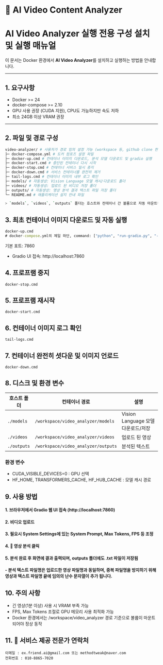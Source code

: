# 🎥 AI Video Content Analyzer

# AI Video Analyzer 실행 전용 구성 설치 및 실행 매뉴얼

이 문서는 Docker 환경에서 **AI Video Analyzer**를 설치하고 실행하는 방법을 안내합니다.

---

## 1. 요구사항

- Docker >= 24
- docker-compose >= 2.10
- GPU 사용 권장 (CUDA 지원), CPU도 가능하지만 속도 저하
- 최소 24GB 이상 VRAM 권장

---

## 2. 파일 및 경로 구성

```bash
video-analyzer/ # 사용자가 경로 임의 설정 가능 (workspace 등, github clone 한 디렉토리 또는 zip 파일 압축해제한 디렉토리)
├─ docker-compose.yml # 도커 컴포즈 설정 파일
├─ docker-up.cmd # 컨테이너 이미지 다운로드, 분석 모델 다운로드 및 gradio 실행
├─ docker-start.cmd # 중단된 컨테이너 다시 시작
├─ docker-stop.cmd # 컨테이너 서비스 일시 중지
├─ docker-down.cmd # 서비스 컨테이너를 완전히 제거
├─ tail-logs.cmd # 컨테이너 이미지 내부 로그 확인
├─ models/ # 자동생성: Vision Language 모델 캐시/다운로드 폴더
├─ videos/ # 자동생성: 업로드 된 비디오 저장 폴더
├─ outputs/ # 자동생성: 영상 분석 결과 텍스트 파일 저장 폴더
└─ README.md # 애플리케이션 설치 안내 파일

> `models`, `videos`, `outputs` 폴더는 호스트와 컨테이너 간 볼륨으로 자동 마운트됩니다.

```

## 3. 최초 컨테이너 이미지 다운로드 및 자동 실행

```cmd
docker-up.cmd
# docker-compose.yml의 제일 하단, command: ["python", "run-gradio.py", "--share"] 로 바꾸면 gradio live 모드로 실행
```
기본 포트: 7860

- Gradio UI 접속: http://localhost:7860

## 4. 프로프램 중지
```
docker-stop.cmd
```

## 5. 프로프램 재시작
```
docker-start.cmd
```

## 6. 컨테이너 이미지 로그 확인
```
tail-logs.cmd
```

## 7. 컨테이너 완전히 셧다운 및 이미지 언로드
```
docker-down.cmd
```

## 8. 디스크 및 환경 변수

| 호스트 폴더   | 컨테이너 경로                         | 설명      |
| ----------- |-------------------------------------|-----------|
| `./models`  | `/workspace/video_analyzer/models`  | Vision Language 모델 다운로드/저장 |
| `./videos`  | `/workspace/video_analyzer/videos`  | 업로드 된 영상 |
| `./outputs` | `/workspace/video_analyzer/outputs` | 분석된 텍스트 |

### 환경 변수
- CUDA_VISIBLE_DEVICES=0 : GPU 선택
- HF_HOME, TRANSFORMERS_CACHE, HF_HUB_CACHE : 모델 캐시 경로

## 9. 사용 방법
#### 1. 브라우저에서 Gradio 웹 UI 접속 (http://localhost:7860)
#### 2. 비디오 업로드
#### 3. 필요시 System Settings에 있는 System Prompt, Max Tokens, FPS 등 조정
#### 4. 🚀 영상 분석 클릭
#### 5. 분석 완료 후 화면에 결과 출력되며, outputs 폴더에도 .txt 파일이 저장됨
#### - 분석 텍스트 파일명은 업로드한 영상 파일명과 동일하며, 중복 파일명을 방지하기 위해 영상과 텍스트 파일명 끝에 임의의 난수 문자열이 추가 됩니다.

## 10. 주의 사항
- 긴 영상(1분 이상) 사용 시 VRAM 부족 가능
- FPS, Max Tokens 조절로 GPU 메모리 사용 최적화 가능
- Docker 환경에서는 /workspace/video_analyzer 경로 기준으로 볼륨이 마운트되어야 정상 동작

## 11. 📌 서비스 제공 전문가 연락처
```
이메일 : ex.friend.ai@gmail.com 또는 methodtweak@naver.com
전화번호 : 010-8865-7020
```


